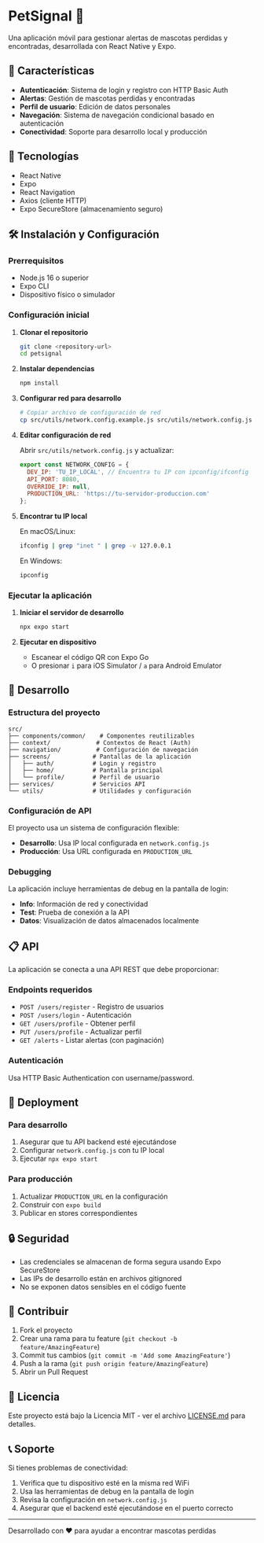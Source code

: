 # PetSignal 🐾

Una aplicación móvil para gestionar alertas de mascotas perdidas y encontradas, desarrollada con React Native y Expo.

## 🚀 Características

- **Autenticación**: Sistema de login y registro con HTTP Basic Auth
- **Alertas**: Gestión de mascotas perdidas y encontradas
- **Perfil de usuario**: Edición de datos personales
- **Navegación**: Sistema de navegación condicional basado en autenticación
- **Conectividad**: Soporte para desarrollo local y producción

## 📱 Tecnologías

- React Native
- Expo
- React Navigation
- Axios (cliente HTTP)
- Expo SecureStore (almacenamiento seguro)

## 🛠️ Instalación y Configuración

### Prerrequisitos

- Node.js 16 o superior
- Expo CLI
- Dispositivo físico o simulador

### Configuración inicial

1. **Clonar el repositorio**
   ```bash
   git clone <repository-url>
   cd petsignal
   ```

2. **Instalar dependencias**
   ```bash
   npm install
   ```

3. **Configurar red para desarrollo**
   ```bash
   # Copiar archivo de configuración de red
   cp src/utils/network.config.example.js src/utils/network.config.js
   ```

4. **Editar configuración de red**
   
   Abrir `src/utils/network.config.js` y actualizar:
   ```javascript
   export const NETWORK_CONFIG = {
     DEV_IP: 'TU_IP_LOCAL', // Encuentra tu IP con ipconfig/ifconfig
     API_PORT: 8080,
     OVERRIDE_IP: null,
     PRODUCTION_URL: 'https://tu-servidor-produccion.com'
   };
   ```

5. **Encontrar tu IP local**
   
   En macOS/Linux:
   ```bash
   ifconfig | grep "inet " | grep -v 127.0.0.1
   ```
   
   En Windows:
   ```bash
   ipconfig
   ```

### Ejecutar la aplicación

1. **Iniciar el servidor de desarrollo**
   ```bash
   npx expo start
   ```

2. **Ejecutar en dispositivo**
   - Escanear el código QR con Expo Go
   - O presionar `i` para iOS Simulator / `a` para Android Emulator

## 🔧 Desarrollo

### Estructura del proyecto

```
src/
├── components/common/    # Componentes reutilizables
├── context/             # Contextos de React (Auth)
├── navigation/          # Configuración de navegación
├── screens/            # Pantallas de la aplicación
│   ├── auth/           # Login y registro
│   ├── home/           # Pantalla principal
│   └── profile/        # Perfil de usuario
├── services/           # Servicios API
└── utils/              # Utilidades y configuración
```

### Configuración de API

El proyecto usa un sistema de configuración flexible:

- **Desarrollo**: Usa IP local configurada en `network.config.js`
- **Producción**: Usa URL configurada en `PRODUCTION_URL`

### Debugging

La aplicación incluye herramientas de debug en la pantalla de login:

- **Info**: Información de red y conectividad
- **Test**: Prueba de conexión a la API
- **Datos**: Visualización de datos almacenados localmente

## 📋 API

La aplicación se conecta a una API REST que debe proporcionar:

### Endpoints requeridos

- `POST /users/register` - Registro de usuarios
- `POST /users/login` - Autenticación
- `GET /users/profile` - Obtener perfil
- `PUT /users/profile` - Actualizar perfil
- `GET /alerts` - Listar alertas (con paginación)

### Autenticación

Usa HTTP Basic Authentication con username/password.

## 🚀 Deployment

### Para desarrollo

1. Asegurar que tu API backend esté ejecutándose
2. Configurar `network.config.js` con tu IP local
3. Ejecutar `npx expo start`

### Para producción

1. Actualizar `PRODUCTION_URL` en la configuración
2. Construir con `expo build`
3. Publicar en stores correspondientes

## 🔒 Seguridad

- Las credenciales se almacenan de forma segura usando Expo SecureStore
- Las IPs de desarrollo están en archivos gitignored
- No se exponen datos sensibles en el código fuente

## 🤝 Contribuir

1. Fork el proyecto
2. Crear una rama para tu feature (`git checkout -b feature/AmazingFeature`)
3. Commit tus cambios (`git commit -m 'Add some AmazingFeature'`)
4. Push a la rama (`git push origin feature/AmazingFeature`)
5. Abrir un Pull Request

## 📄 Licencia

Este proyecto está bajo la Licencia MIT - ver el archivo [LICENSE.md](LICENSE.md) para detalles.

## 📞 Soporte

Si tienes problemas de conectividad:

1. Verifica que tu dispositivo esté en la misma red WiFi
2. Usa las herramientas de debug en la pantalla de login
3. Revisa la configuración en `network.config.js`
4. Asegurar que el backend esté ejecutándose en el puerto correcto

---

Desarrollado con ❤️ para ayudar a encontrar mascotas perdidas
